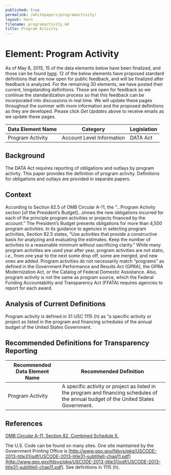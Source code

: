 ```yaml
---
published: true
permalink: /whitepapers/programactivity/
layout: hero
filename: programactivity.md
title: Program Activity
---
```


# Element: Program Activity

As of May 8, 2015, 15 of the data elements below have been finalized, and those can be found [here](https://max.gov/maxportal/assets/public/offm/DataStandardsFinal.htm "Federal Spending Transparency Data Standards").  12 of the below elements have proposed standard definitions that are now open for public feedback, and will be finalized after feedback is analyzed. For the remaining 30 elements, we have posted their current, longstanding definitions. These are open for feedback as we continue the standardization process so that this feedback can be incorporated into discussions in real time. We will update these pages throughout the summer with more information and the proposed definitions as they are developed. Please click _Get Updates_ above to receive emails as we update these pages.

<table>
  <thead>
    <tr>
      <th scope ="col">Data Element Name</th>
      <th scope ="col">Category</th>
      <th scope="col">Legislation</th>
    </tr>
  </thead>
  <tr>
    <td>Program Activity</td>
    <td>Account Level Information</td>
    <td>DATA Act</td>
  </tr>
</table>

## Background

The DATA Act requires reporting of obligations and outlays by program activity.  This paper provides the definition of program activity.  Definitions for obligations and outlays are provided in separate papers.

## Context

According to Section 82.5 of OMB Circular A-11, the “…Program Activity section [of the President’s Budget]…shows the new obligations incurred for each of the principle program activities or projects financed by the account.”  The President’s Budget presents obligations for more than 4,500 program activities.  In its guidance to agencies in selecting program activities, Section 82.5 states, “Use activities that provide a constructive basis for analyzing and evaluating the estimates. Keep the number of activities to a reasonable minimum without sacrificing clarity.”  While many program activities are used year after year, program activities are not static, *i.e.*, from one year to the next some drop off, some are merged, and new ones are added.
Program activities do not necessarily match “programs” as defined in the Government Performance and Results Act (GPRA), the GPRA Modernization Act, or the Catalog of Federal Domestic Assistance.  Also, program activity is not the same as program source, which the Federal Funding Accountability and Transparency Act (FFATA) requires agencies to report for each award.

## Analysis of Current Definitions

Program activity is defined in 31 USC 1115 (h) as “a specific activity or project as listed in the program and financing schedules of the annual budget of the United States Government.

## Recommended Definitions for Transparency Reporting

<table>
  <thead>
    <tr>
      <th scope="col">Recommended Data Element Name</th>
      <th scope="col">Recommended Definition</th>
    </tr>
  </thead>
  <tr>
    <td>Program Activity</td>
    <td>A specific activity or project as listed in the program and financing schedules of the annual budget of the United States Government.</td>
  </tr>
</table>

## References

[OMB Circular A-11, Section 82, Combined Schedule X.](https://www.whitehouse.gov/sites/default/files/omb/assets/a11_current_year/s82.pdf)

The U.S. Code can be found on many sites.  One site maintained by the Government Printing Office is [http://www.gpo.gov/fdsys/pkg/USCODE-2013-title31/pdf/USCODE-2013-title31-subtitleII-chap11.pdf](http://www.gpo.gov/fdsys/pkg/USCODE-2013-title31/pdf/USCODE-2013-title31-subtitleII-chap11.pdf).  See definitions in 1115 (h).
